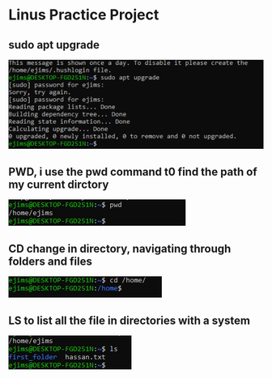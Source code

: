 # Linus Practice Project

## sudo apt upgrade

![Alt text](Images/Snipaste_2023-11-29_11-03-17.png)

## PWD, i use the pwd command t0 find the path of my current dirctory

![Alt text](Images/Snipaste_2023-11-29_11-29-05.png)

## CD change in directory, navigating through folders and files

![](Images/Snipaste_2023-11-29_11-49-54.png)

## LS to list all the file in directories with a system

![Alt text](Images/Snipaste_2023-11-29_12-00-08.png)
